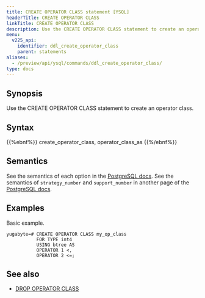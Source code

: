 ```yaml
---
title: CREATE OPERATOR CLASS statement [YSQL]
headerTitle: CREATE OPERATOR CLASS
linkTitle: CREATE OPERATOR CLASS
description: Use the CREATE OPERATOR CLASS statement to create an operator class.
menu:
  v225_api:
    identifier: ddl_create_operator_class
    parent: statements
aliases:
  - /preview/api/ysql/commands/ddl_create_operator_class/
type: docs
---
```


## Synopsis

Use the CREATE OPERATOR CLASS statement to create an operator class.

## Syntax

{{%ebnf%}}
  create_operator_class,
  operator_class_as
{{%/ebnf%}}

## Semantics

See the semantics of each option in the [PostgreSQL docs][postgresql-docs-create-op-class].  See the
semantics of `strategy_number` and `support_number` in another page of the [PostgreSQL
docs][postgresql-docs-xindex].

## Examples

Basic example.

```plpgsql
yugabyte=# CREATE OPERATOR CLASS my_op_class
           FOR TYPE int4
           USING btree AS
           OPERATOR 1 <,
           OPERATOR 2 <=;
```

## See also

- [DROP OPERATOR CLASS](../ddl_drop_operator_class)

[postgresql-docs-create-op-class]: https://www.postgresql.org/docs/15/sql-createopclass.html
[postgresql-docs-xindex]: https://www.postgresql.org/docs/15/xindex.html
